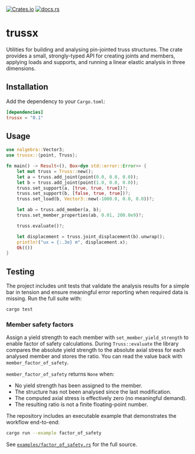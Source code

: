 [![Crates.io](https://img.shields.io/crates/v/trussx.svg)](https://crates.io/crates/trussx)
[![docs.rs](https://docs.rs/trussx/badge.svg)](https://docs.rs/trussx)

# trussx

Utilities for building and analysing pin-jointed truss structures. The crate provides a
small, strongly-typed API for creating joints and members, applying loads and supports,
and running a linear elastic analysis in three dimensions.

## Installation

Add the dependency to your `Cargo.toml`:

```toml
[dependencies]
trussx = "0.1"
```

## Usage

```rust
use nalgebra::Vector3;
use trussx::{point, Truss};

fn main() -> Result<(), Box<dyn std::error::Error>> {
    let mut truss = Truss::new();
    let a = truss.add_joint(point(0.0, 0.0, 0.0));
    let b = truss.add_joint(point(1.0, 0.0, 0.0));
    truss.set_support(a, [true, true, true])?;
    truss.set_support(b, [false, true, true])?;
    truss.set_load(b, Vector3::new(-1000.0, 0.0, 0.0))?;

    let ab = truss.add_member(a, b);
    truss.set_member_properties(ab, 0.01, 200.0e9)?;

    truss.evaluate()?;

    let displacement = truss.joint_displacement(b).unwrap();
    println!("ux = {:.3e} m", displacement.x);
    Ok(())
}
```

## Testing

The project includes unit tests that validate the analysis results for a simple bar in
tension and ensure meaningful error reporting when required data is missing. Run the
full suite with:

```bash
cargo test
```

### Member safety factors

Assign a yield strength to each member with `set_member_yield_strength` to enable factor of
safety calculations. During `Truss::evaluate` the library compares the absolute yield
strength to the absolute axial stress for each analysed member and stores the ratio. You can
read the value back with `member_factor_of_safety`.

`member_factor_of_safety` returns `None` when:

- No yield strength has been assigned to the member.
- The structure has not been analysed since the last modification.
- The computed axial stress is effectively zero (no meaningful demand).
- The resulting ratio is not a finite floating-point number.

The repository includes an executable example that demonstrates the workflow end-to-end:

```bash
cargo run --example factor_of_safety
```

See [`examples/factor_of_safety.rs`](examples/factor_of_safety.rs) for the full source.
